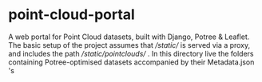 # point-cloud-portal
A web portal for Point Cloud datasets, built with Django, Potree & Leaflet. The basic setup of the project assumes that */static/* is served via a proxy, and includes the path */static/pointclouds/* . In this directory live the folders containing Potree-optimised datasets accompanied by their Metadata.json 's

